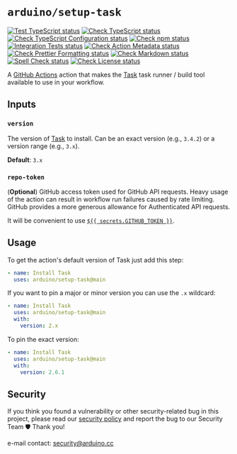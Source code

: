 # `arduino/setup-task`

[![Test TypeScript status](https://github.com/arduino/setup-task/actions/workflows/test-typescript-task.yml/badge.svg)](https://github.com/arduino/setup-task/actions/workflows/test-typescript-task.yml)
[![Check TypeScript status](https://github.com/arduino/setup-task/actions/workflows/check-typescript-task.yml/badge.svg)](https://github.com/arduino/setup-task/actions/workflows/check-typescript-task.yml)
[![Check TypeScript Configuration status](https://github.com/arduino/setup-task/actions/workflows/check-tsconfig.yml/badge.svg)](https://github.com/arduino/setup-task/actions/workflows/check-tsconfig.yml)
[![Check npm status](https://github.com/arduino/setup-task/actions/workflows/check-npm.yml/badge.svg)](https://github.com/arduino/setup-task/actions/workflows/check-npm.yml)
[![Integration Tests status](https://github.com/arduino/setup-task/actions/workflows/test-integration.yml/badge.svg)](https://github.com/arduino/setup-task/actions/workflows/test-integration.yml)
[![Check Action Metadata status](https://github.com/arduino/setup-task/actions/workflows/check-action-metadata-task.yml/badge.svg)](https://github.com/arduino/setup-task/actions/workflows/check-action-metadata-task.yml)
[![Check Prettier Formatting status](https://github.com/arduino/setup-task/actions/workflows/check-prettier-formatting-task.yml/badge.svg)](https://github.com/arduino/setup-task/actions/workflows/check-prettier-formatting-task.yml)
[![Check Markdown status](https://github.com/arduino/setup-task/actions/workflows/check-markdown-task.yml/badge.svg)](https://github.com/arduino/setup-task/actions/workflows/check-markdown-task.yml)
[![Spell Check status](https://github.com/arduino/setup-task/actions/workflows/spell-check-task.yml/badge.svg)](https://github.com/arduino/setup-task/actions/workflows/spell-check-task.yml)
[![Check License status](https://github.com/arduino/setup-task/actions/workflows/check-license.yml/badge.svg)](https://github.com/arduino/setup-task/actions/workflows/check-license.yml)

A [GitHub Actions](https://docs.github.com/en/actions) action that makes the [Task](https://taskfile.dev/#/) task runner / build tool available to use in your workflow.

## Inputs

### `version`

The version of [Task](https://taskfile.dev/#/) to install.
Can be an exact version (e.g., `3.4.2`) or a version range (e.g., `3.x`).

**Default**: `3.x`

### `repo-token`

(**Optional**) GitHub access token used for GitHub API requests.
Heavy usage of the action can result in workflow run failures caused by rate limiting. GitHub provides a more generous allowance for Authenticated API requests.

It will be convenient to use [`${{ secrets.GITHUB_TOKEN }}`](https://docs.github.com/en/actions/reference/authentication-in-a-workflow).

## Usage

To get the action's default version of Task just add this step:

```yaml
- name: Install Task
  uses: arduino/setup-task@main
```

If you want to pin a major or minor version you can use the `.x` wildcard:

```yaml
- name: Install Task
  uses: arduino/setup-task@main
  with:
    version: 2.x
```

To pin the exact version:

```yaml
- name: Install Task
  uses: arduino/setup-task@main
  with:
    version: 2.6.1
```

## Security

If you think you found a vulnerability or other security-related bug in this project, please read our
[security policy](https://github.com/arduino/setup-task/security/policy) and report the bug to our Security Team 🛡️
Thank you!

e-mail contact: security@arduino.cc
